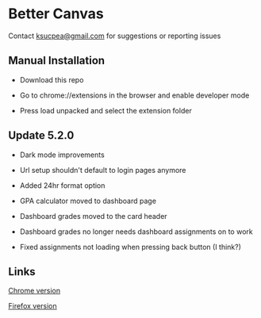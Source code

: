 <h1>Better Canvas</h1>

Contact ksucpea@gmail.com for suggestions or reporting issues

<h2>Manual Installation</h2>

- Download this repo

- Go to chrome://extensions in the browser and enable developer mode

- Press load unpacked and select the extension folder

<h2>Update 5.2.0</h3>

- Dark mode improvements

- Url setup shouldn't default to login pages anymore

- Added 24hr format option

- GPA calculator moved to dashboard page

- Dashboard grades moved to the card header

- Dashboard grades no longer needs dashboard assignments on to work

- Fixed assignments not loading when pressing back button (I think?)

<h2>Links</h2>

[Chrome version](https://chrome.google.com/webstore/detail/better-canvas/cndibmoanboadcifjkjbdpjgfedanolh)

[Firefox version](https://addons.mozilla.org/addon/better-canvas/)

